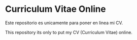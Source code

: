# Curriculum Vitae Online

Este repositorio es unicamente para poner en linea mi CV.

This repository its only to put my CV (Curriculum Vitae) online.
